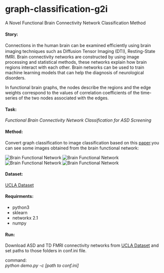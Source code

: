 # graph-classification-g2i
A Novel Functional Brain Connectivity Network Classification Method


#### Story:
Connections in the human brain can be examined eﬃciently using brain imaging techniques such as Diﬀusion Tensor Imaging (DTI), Resting-State fMRI. Brain connectivity networks are constructed by using image processing and statistical methods, these networks explain how brain regions interact with each other. Brain networks can be used to train machine learning models that can help the diagnosis of neurological disorders.

In functional brain graphs, the nodes describe the regions and the edge weights correspond to the values of correlation coefficients of the time-series of the two nodes associated with the edges.


#### Task: 
*Functional Brain Connectivity Network Classification for ASD Screening* 

#### Method: 
Convert graph classification to image classification based on this [paper](https://arxiv.org/abs/1804.06275).you can see some images obtained from the brain functional network:

![Brain Functional Network](http://s5.picofile.com/file/8364197492/Capture.PNG) ![Brain Functional Network](http://s5.picofile.com/file/8364224400/Capture2.PNG) ![Brain Functional Network](http://s5.picofile.com/file/8364224476/Capture3.PNG) ![Brain Functional Network](http://s3.picofile.com/file/8364224784/Capture4.PNG)

#### Dataset:
[UCLA Dataset](http://umcd.humanconnectomeproject.org/)

#### Requirments:
- python3
- sklearn
- networkx 2.1
- numpy

#### Run:
Download ASD and TD FMRI connectivity networks from [UCLA Dataset](http://umcd.humanconnectomeproject.org/) and set paths to those folders in conf.ini file.

command:</br> *python demo.py -c [path to conf.ini]*


